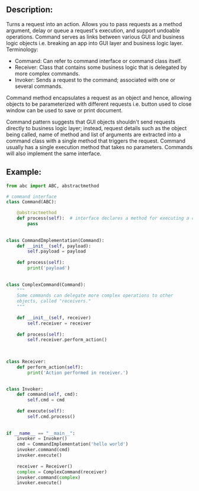 ## Description:
Turns a request into an action. Allows you to pass requests as a method argument, delay or queue a request's execution, and support undoable operations. Command serves as links between various GUI and business logic objects i.e. breaking an app into GUI layer and business logic layer. Terminology:
- Command: Can refer to command interface or command class itself.
- Receiver: Class that contains some business logic that is delegated by more complex commands.
- Invoker: Sends a request to the command; associated with one or several commands.

Command method encapsulates a request as an object and hence, allowing objects to be parameterized with different requests i.e. button used to  close window can be used to save or print document. 

Command pattern suggests that GUI objects shouldn't send requests directly to business logic layer; instead, request details such as the object being called, name of method and list of arguments are extracted into a command class with a single method that triggers the request. Command usually has a single execution method that takes no parameters. Commands will also implement the same interface.

## Example:
```python
from abc import ABC, abstractmethod

# command interface
class Command(ABC):

    @abstractmethod
    def process(self):  # interface declares a method for executing a command
        pass
  
  
class CommandImplementation(Command):
    def __init__(self, payload):
        self.payload = payload
  
    def process(self):
        print('payload')
        
        
class ComplexCommand(Command):
    """
    Some commands can delegate more complex operations to other
    objects, called "receivers."
    """
    
    def __init__(self, receiver)
        self.receiver = receiver
    
    def process(self):
        self.receiver.perform_action()
    
  

class Receiver:
    def perform_action(self):
        print('Action performed in receiver.')
  

class Invoker:
    def command(self, cmd):
        self.cmd = cmd
  
    def execute(self):
        self.cmd.process()
  
  
if __name__ == "__main__":
    invoker = Invoker()
    cmd = CommandImplementation('hello world')
    invoker.command(cmd)
    invoker.execute()
    
    receiver = Receiver()
    complex = ComplexCommand(receiver)
    invoker.command(complex)
    invoker.execute()
```

